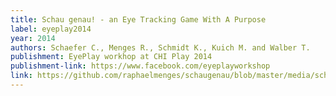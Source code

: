 ```yaml
---
title: Schau genau! - an Eye Tracking Game With A Purpose
label: eyeplay2014
year: 2014
authors: Schaefer C., Menges R., Schmidt K., Kuich M. and Walber T.
publishment: EyePlay workhop at CHI Play 2014
publishment-link: https://www.facebook.com/eyeplayworkshop
link: https://github.com/raphaelmenges/schaugenau/blob/master/media/schaefer_etal_schaugenau.pdf
---
```

